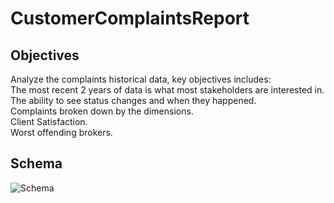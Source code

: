 # CustomerComplaintsReport
## Objectives
Analyze the complaints historical data, key objectives includes:  
The most recent 2 years of data is what most stakeholders are interested in.  
The ability to see status changes and when they happened.  
Complaints broken down by the dimensions.  
Client Satisfaction.  
Worst offending brokers.  
## Schema 
![Schema](/assets/images/Schema.png)


